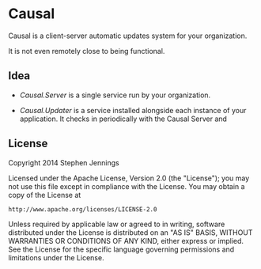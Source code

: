 Causal
=======

Causal is a client-server automatic updates system for your organization.

It is not even remotely close to being functional.


Idea
-----

* _Causal.Server_ is a single service run by your organization.

* _Causal.Updater_ is a service installed alongside each instance of your
  application. It checks in periodically with the Causal Server and


License
--------

Copyright 2014 Stephen Jennings

Licensed under the Apache License, Version 2.0 (the "License");
you may not use this file except in compliance with the License.
You may obtain a copy of the License at

    http://www.apache.org/licenses/LICENSE-2.0

Unless required by applicable law or agreed to in writing, software
distributed under the License is distributed on an "AS IS" BASIS,
WITHOUT WARRANTIES OR CONDITIONS OF ANY KIND, either express or implied.
See the License for the specific language governing permissions and
limitations under the License.

